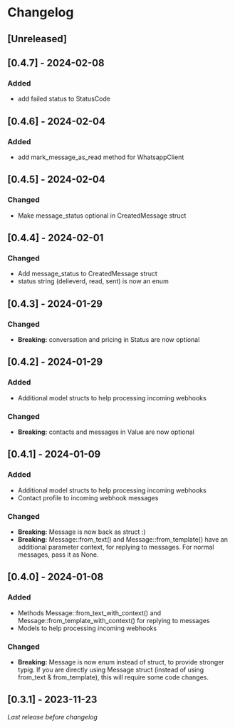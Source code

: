 # Changelog

## [Unreleased]

## [0.4.7] - 2024-02-08

### Added

- add failed status to StatusCode


## [0.4.6] - 2024-02-04

### Added

- add mark_message_as_read method for WhatsappClient


## [0.4.5] - 2024-02-04

### Changed

- Make message_status optional in CreatedMessage struct


## [0.4.4] - 2024-02-01

### Changed

- Add message_status to CreatedMessage struct
- status string (delieverd, read, sent) is now an enum


## [0.4.3] - 2024-01-29

### Changed

- **Breaking:** conversation and pricing in Status are now optional


## [0.4.2] - 2024-01-29

### Added

- Additional model structs to help processing incoming webhooks

### Changed

- **Breaking:** contacts and messages in Value are now optional


## [0.4.1] - 2024-01-09

### Added

- Additional model structs to help processing incoming webhooks
- Contact profile to incoming webhook messages


### Changed

- **Breaking:** Message is now back as struct :)
- **Breaking:** Message::from_text() and Message::from_template() have an additional parameter context, for replying to messages. For normal messages, pass it as None.


## [0.4.0] - 2024-01-08

### Added

-  Methods Message::from_text_with_context() and Message::from_template_with_context() for replying to messages
-  Models to help processing incoming webhooks

### Changed

- **Breaking:** Message is now enum instead of struct, to provide stronger typig. If you are directly using Message struct (instead of using from_text & from_template), this will require some code changes.

## [0.3.1] - 2023-11-23

_Last release before changelog_

